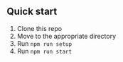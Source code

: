 ## Quick start

1. Clone this repo 
2. Move to the appropriate directory
3. Run `npm run setup` 
4. Run `npm run start`
